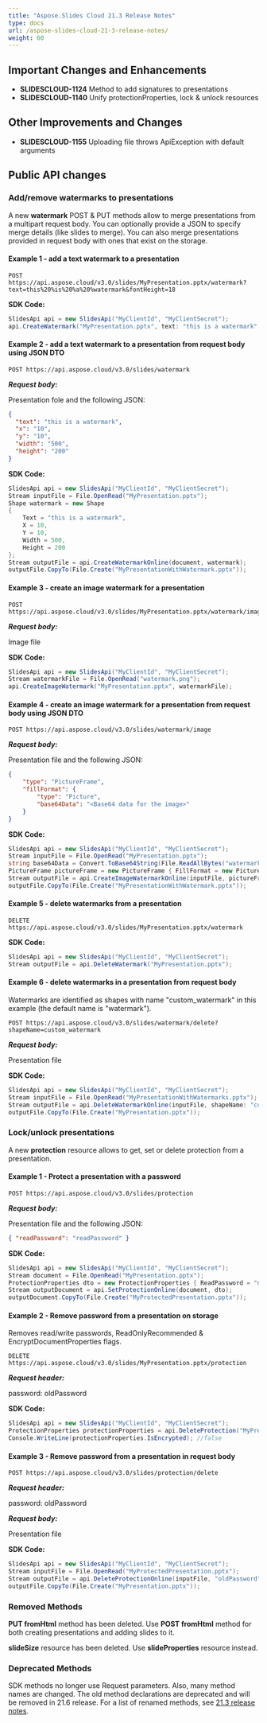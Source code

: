 ```yaml
---
title: "Aspose.Slides Cloud 21.3 Release Notes"
type: docs
url: /aspose-slides-cloud-21-3-release-notes/
weight: 60
---
```


## **Important Changes and Enhancements**
- **SLIDESCLOUD-1124** Method to add signatures to presentations
- **SLIDESCLOUD-1140** Unify protectionProperties, lock & unlock resources

## **Other Improvements and Changes**
- **SLIDESCLOUD-1155** Uploading file throws ApiException with default arguments

## **Public API changes**
### **Add/remove watermarks to presentations**
A new **watermark** POST & PUT methods allow to merge presentations from a multipart request body. You can optionally provide a JSON to specify merge details (like slides to merge). You can also merge presentations provided in request body with ones that exist on the storage.
#### **Example 1 - add a text watermark to a presentation**

```
POST https://api.aspose.cloud/v3.0/slides/MyPresentation.pptx/watermark?text=this%20%is%20%a%20%watermark&fontHeight=18
```

**SDK Code:**

```csharp
SlidesApi api = new SlidesApi("MyClientId", "MyClientSecret");
api.CreateWatermark("MyPresentation.pptx", text: "this is a watermark", fontHeight: 18);
```

#### **Example 2 - add a text watermark to a presentation from request body using JSON DTO**

```
POST https://api.aspose.cloud/v3.0/slides/watermark
```

***Request body:***

Presentation fole and the following JSON:
```json
{
  "text": "this is a watermark",
  "x": "10",
  "y": "10",
  "width": "500",
  "height": "200"
}
```

**SDK Code:**

```csharp
SlidesApi api = new SlidesApi("MyClientId", "MyClientSecret");
Stream inputFile = File.OpenRead("MyPresentation.pptx");
Shape watermark = new Shape
{
    Text = "this is a watermark",
    X = 10,
    Y = 10,
    Width = 500,
    Height = 200
};
Stream outputFile = api.CreateWatermarkOnline(document, watermark);
outputFile.CopyTo(File.Create("MyPresentationWithWatermark.pptx"));
```

#### **Example 3 - create an image watermark for a presentation**

```
POST https://api.aspose.cloud/v3.0/slides/MyPresentation.pptx/watermark/image
```

***Request body:***

Image file

**SDK Code:**

```csharp
SlidesApi api = new SlidesApi("MyClientId", "MyClientSecret");
Stream watermarkFile = File.OpenRead("watermark.png");
api.CreateImageWatermark("MyPresentation.pptx", watermarkFile);
```

#### **Example 4 - create an image watermark for a presentation from request body using JSON DTO**

```
POST https://api.aspose.cloud/v3.0/slides/watermark/image
```

***Request body:***

Presentation file and the following JSON:
```json
{
    "type": "PictureFrame",
    "fillFormat": {
        "type": "Picture",
        "base64Data": "<Base64 data for the image>"
    }
}
```

**SDK Code:**

```csharp
SlidesApi api = new SlidesApi("MyClientId", "MyClientSecret");
Stream inputFile = File.OpenRead("MyPresentation.pptx");
string base64Data = Convert.ToBase64String(File.ReadAllBytes("watermark.png"));
PictureFrame pictureFrame = new PictureFrame { FillFormat = new PictureFill { Base64Data = base64Data } };
Stream outputFile = api.CreateImageWatermarkOnline(inputFile, pictureFrame: pictureFrame);
outputFile.CopyTo(File.Create("MyPresentationWithWatermark.pptx"));
```

#### **Example 5 - delete watermarks from a presentation**

```
DELETE https://api.aspose.cloud/v3.0/slides/MyPresentation.pptx/watermark
```

**SDK Code:**

```csharp
SlidesApi api = new SlidesApi("MyClientId", "MyClientSecret");
Stream outputFile = api.DeleteWatermark("MyPresentation.pptx");
```

#### **Example 6 - delete watermarks in a presentation from request body**
Watermarks are identified as shapes with name "custom_watermark" in this example (the default name is "watermark").

```
POST https://api.aspose.cloud/v3.0/slides/watermark/delete?shapeName=custom_watermark
```

***Request body:***

Presentation file

**SDK Code:**

```csharp
SlidesApi api = new SlidesApi("MyClientId", "MyClientSecret");
Stream inputFile = File.OpenRead("MyPresentationWithWatermarks.pptx");
Stream outputFile = api.DeleteWatermarkOnline(inputFile, shapeName: "custom_watermark");
outputFile.CopyTo(File.Create("MyPresentation.pptx"));
```

### **Lock/unlock presentations**
A new **protection** resource allows to get, set or delete protection from a presentation.
#### **Example 1 - Protect a presentation with a password**

```
POST https://api.aspose.cloud/v3.0/slides/protection
```

***Request body:***

Presentation file and the following JSON:
```json
{ "readPassword": "readPassword" }
```

**SDK Code:**

```csharp
SlidesApi api = new SlidesApi("MyClientId", "MyClientSecret");
Stream document = File.OpenRead("MyPresentation.pptx");
ProtectionProperties dto = new ProtectionProperties { ReadPassword = "newPassword" };
Stream outputDocument = api.SetProtectionOnline(document, dto);
outputDocument.CopyTo(File.Create("MyProtectedPresentation.pptx"));
```

#### **Example 2 - Remove password from a presentation on storage**
Removes read/write passwords, ReadOnlyRecommended & EncryptDocumentProperties flags.

```
DELETE https://api.aspose.cloud/v3.0/slides/MyPresentation.pptx/protection
```

***Request header:***

password: oldPassword

**SDK Code:**

```csharp
SlidesApi api = new SlidesApi("MyClientId", "MyClientSecret");
ProtectionProperties protectionProperties = api.DeleteProtection("MyPresentation.pptx", "oldPassword");
Console.WriteLine(protectionProperties.IsEncrypted); //false
```

#### **Example 3 - Remove password from a presentation in request body**

```
POST https://api.aspose.cloud/v3.0/slides/protection/delete
```

***Request header:***

password: oldPassword

***Request body:***

Presentation file

**SDK Code:**

```csharp
SlidesApi api = new SlidesApi("MyClientId", "MyClientSecret");
Stream inputFile = File.OpenRead("MyProtectedPresentation.pptx");
Stream outputFile = api.DeleteProtectionOnline(inputFile, "oldPassword");
outputFile.CopyTo(File.Create("MyPresentation.pptx"));
```

### **Removed Methods**

**PUT fromHtml** method has been deleted. Use **POST fromHtml** method for both creating presentations and adding slides to it.

**slideSize** resource has been deleted. Use **slideProperties** resource instead.

### **Deprecated Methods**

SDK methods no longer use Request parameters. Also, many method names are changed.
The old method declarations are deprecated and will be removed in 21.6 release.
For a list of renamed methods, see [21.3 release notes](/slides/aspose-slides-cloud-21-3-release-notes).